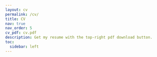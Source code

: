 ```yaml
---
layout: cv
permalink: /cv/
title: CV
nav: true
nav_order: 5
cv_pdf: cv.pdf
description: Get my resume with the top-right pdf download button.
toc:
  sidebar: left
---
```

